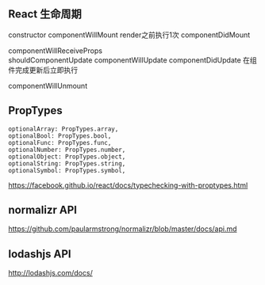 ## React 生命周期
constructor
componentWillMount  render之前执行1次
componentDidMount

componentWillReceiveProps  
shouldComponentUpdate
componentWillUpdate
componentDidUpdate  在组件完成更新后立即执行

componentWillUnmount

## PropTypes
```
optionalArray: PropTypes.array,
optionalBool: PropTypes.bool,
optionalFunc: PropTypes.func,
optionalNumber: PropTypes.number,
optionalObject: PropTypes.object,
optionalString: PropTypes.string,
optionalSymbol: PropTypes.symbol,
```

https://facebook.github.io/react/docs/typechecking-with-proptypes.html

## normalizr API
https://github.com/paularmstrong/normalizr/blob/master/docs/api.md

## lodashjs API
http://lodashjs.com/docs/
